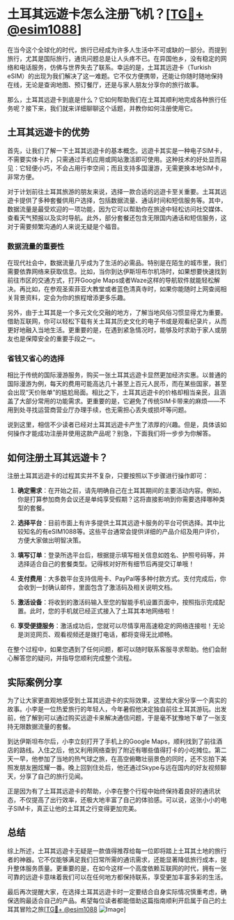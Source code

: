 # 土耳其远遊卡怎么注册飞机？[[TG💪+ @esim1088](https://t.me/s/esim1088)]

在当今这个全球化的时代，旅行已经成为许多人生活中不可或缺的一部分。而提到旅行，尤其是国际旅行，通讯问题总是让人头疼不已。在异国他乡，没有稳定的网络和电话服务，仿佛与世界失去了联系。幸运的是，土耳其远遊卡（Turkish eSIM）的出现为我们解决了这一难题。它不仅方便携带，还能让你随时随地保持在线，无论是查询地图、预订餐厅，还是与家人朋友分享你的旅行故事。

那么，土耳其远遊卡到底是什么？它如何帮助我们在土耳其顺利地完成各种旅行任务呢？接下来，我们就来详细聊聊这个话题，并教你如何注册使用它。

## 土耳其远遊卡的优势

首先，让我们了解一下土耳其远遊卡的基本概念。远遊卡其实是一种电子SIM卡，不需要实体卡片，只需通过手机应用或网站激活即可使用。这种技术的好处显而易见：它轻便小巧，不会占用行李空间；而且支持多国漫游，无需更换本地SIM卡，非常方便。

对于计划前往土耳其旅游的朋友来说，选择一款合适的远遊卡至关重要。土耳其远遊卡提供了多种套餐供用户选择，包括数据流量、通话时间和短信服务等。其中，数据流量是最受欢迎的一项功能，因为它可以帮助你在旅途中轻松访问社交媒体、查看天气预报以及实时导航。此外，部分套餐还包含无限国内通话和短信服务，这对于需要频繁沟通的人来说无疑是个福音。

### 数据流量的重要性

在现代社会中，数据流量几乎成为了生活的必需品。特别是在陌生的城市里，我们需要依靠网络来获取信息。比如，当你到达伊斯坦布尔机场时，如果想要快速找到前往市区的交通方式，打开Google Maps或者Waze这样的导航软件就能轻松解决。再比如，在参观圣索菲亚大教堂或者蓝色清真寺时，如果你能随时上网查阅相关背景资料，定会为你的旅程增添更多乐趣。

另外，由于土耳其是一个多元文化交融的地方，了解当地风俗习惯显得尤为重要。借助互联网，你可以轻松下载有关土耳其历史文化的电子书或是观看纪录片，从而更好地融入当地生活。更重要的是，在遇到紧急情况时，能够及时求助于家人或朋友也是保障安全的重要手段之一。

### 省钱又省心的选择

相比于传统的国际漫游服务，购买一张土耳其远遊卡显然更加经济实惠。以普通的国际漫游为例，每天的费用可能高达几十甚至上百元人民币，而在某些国家，甚至会出现“天价账单”的尴尬局面。相比之下，土耳其远遊卡的价格却相当亲民，且涵盖了大部分常用的功能需求。更重要的是，它避免了传统SIM卡带来的麻烦——不用到处寻找运营商营业厅办理手续，也无需担心丢失或损坏等问题。

说到这里，相信不少读者已经对土耳其远遊卡产生了浓厚的兴趣。但是，具体该如何操作才能成功注册并使用这款产品呢？别急，下面我们将一步步为你解答。

## 如何注册土耳其远遊卡？

注册土耳其远遊卡的过程其实并不复杂，只要按照以下步骤进行操作即可：

1. **确定需求**：在开始之前，请先明确自己在土耳其期间的主要活动内容。例如，你是打算参加商务会议还是单纯享受假期？这将直接影响到你需要选择哪种类型的套餐。
   
2. **选择平台**：目前市面上有许多提供土耳其远遊卡服务的平台可供选择。其中比较知名的有eSIM1088等。这些平台通常会提供详细的产品介绍及用户评价，方便大家做出明智决策。

3. **填写订单**：登录所选平台后，根据提示填写相关信息如姓名、护照号码等，并选择适合自己的套餐类型。记得核对好所有细节后再提交订单哦！

4. **支付费用**：大多数平台支持信用卡、PayPal等多种付款方式。支付完成后，你会收到一封确认邮件，里面包含了激活码及相关说明文档。

5. **激活设备**：将收到的激活码输入至您的智能手机设置页面中，按照指示完成配置。此时，您的手机就已经正式接入了土耳其本地网络啦！

6. **享受便捷服务**：激活成功后，您就可以尽情享用高速稳定的网络连接啦！无论是浏览网页、观看视频还是拨打电话，都将变得无比顺畅。

在整个过程中，如果您遇到了任何问题，都可以随时联系客服寻求帮助。他们会耐心解答您的疑问，并指导您顺利完成整个流程。

## 实际案例分享

为了让大家更直观地感受到土耳其远遊卡的实际效果，这里给大家分享一个真实的故事。小李是一位热爱旅行的年轻人，今年暑假他决定独自前往土耳其游玩。出发前，他了解到可以通过购买远遊卡来解决通信问题，于是毫不犹豫地下单了一张支持无限数据流量的套餐。

到达伊斯坦布尔后，小李立刻打开了手机上的Google Maps，顺利找到了前往酒店的路线。入住之后，他又利用网络查到了附近有哪些值得打卡的小吃摊位。第二天一早，他参加了当地的热气球之旅，在高空俯瞰壮丽景色的同时，还不忘拍下美照发朋友圈炫耀一番。晚上回到住处后，他还通过Skype与远在国内的好友视频聊天，分享了自己的旅行见闻。

正是因为有了土耳其远遊卡的帮助，小李在整个行程中始终保持着良好的通讯状态，不仅提高了出行效率，还极大地丰富了自己的体验感。可以说，这张小小的电子SIM卡，真正让他的土耳其之行变得更加完美。

## 总结

综上所述，土耳其远遊卡无疑是一款值得推荐给每一位即将踏上土耳其土地的旅行者的神器。它不仅能够满足我们日常所需的通讯需求，还能显著降低旅行成本，提升整体服务质量。更重要的是，在如今这样一个高度依赖互联网的时代，拥有一张可靠的远遊卡意味着我们可以在任何地方都保持联系，享受更加丰富多彩的生活。

最后再次提醒大家，在选择土耳其远遊卡时一定要结合自身实际情况慎重考虑，确保选购最适合自己的产品。希望每位读者都能借助这篇指南顺利开启属于自己的土耳其冒险之旅[[TG💪+ @esim1088](https://t.me/s/esim1088) ![Image](https://i.postimg.cc/4NQfJmqS/Snipaste-2025-05-13-00-14-12.png)]